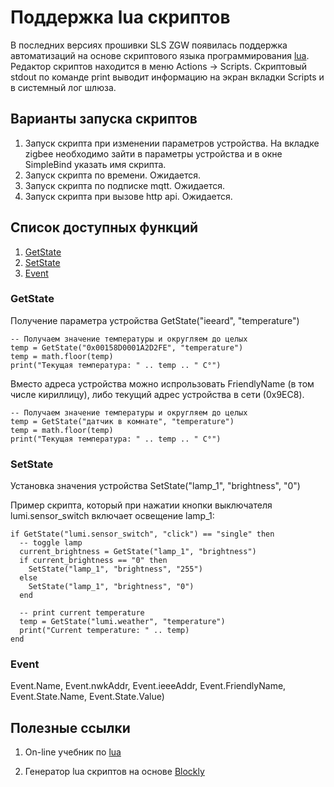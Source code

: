 # Поддержка lua скриптов

В последних версиях прошивки SLS ZGW появилась поддержка автоматизаций на основе скриптового языка программирования [lua](https://ru.wikipedia.org/wiki/Lua). Редактор скриптов находится в меню Actions -> Scripts. Скриптовый stdout по команде print выводит информацию на экран вкладки Scripts и в системный лог шлюза.

## Варианты запуска скриптов
1)  Запуск скрипта при изменении параметров устройства. На вкладке zigbee необходимо зайти в параметры устройства и в окне SimpleBind указать имя скрипта.
2) Запуск скрипта по времени. Ожидается.
3) Запуск скрипта по подписке mqtt. Ожидается.
4) Запуск скрипта при вызове http api. Ожидается.


## Список доступных функций
1) [GetState](lua_rus.md#getstate)
2) [SetState](lua_rus.md#setstate)
3) [Event](lua_rus.md#events) 


### GetState
Получение параметра устройства GetState("ieeard", "temperature")

```
-- Получаем значение температуры и округляем до целых  
temp = GetState("0x00158D0001A2D2FE", "temperature")
temp = math.floor(temp)
print("Текущая температура: " .. temp .. " C°")
```

Вместо адреса устройства можно испрользовать FriendlyName (в том числе кириллицу), либо текущий адрес устройства в сети (0x9EC8).
```
-- Получаем значение температуры и округляем до целых  
temp = GetState("датчик в комнате", "temperature")
temp = math.floor(temp)
print("Текущая температура: " .. temp .. " C°")
```


### SetState
Установка значения  устройства SetState("lamp_1", "brightness", "0")

Пример скрипта, который при нажатии кнопки выключателя lumi.sensor_switch включает освещение lamp_1:
```
if GetState("lumi.sensor_switch", "click") == "single" then
  -- toggle lamp
  current_brightness = GetState("lamp_1", "brightness")
  if current_brightness == "0" then
    SetState("lamp_1", "brightness", "255")
  else
    SetState("lamp_1", "brightness", "0")
  end
 
  -- print current temperature
  temp = GetState("lumi.weather", "temperature")
  print("Current temperature: " .. temp)
end
```
### Event
Event.Name, Event.nwkAddr, Event.ieeeAddr, Event.FriendlyName, Event.State.Name, Event.State.Value)


## Полезные ссылки 
1) On-line учебник по [lua](https://zserge.wordpress.com/2012/02/23/lua-%D0%B7%D0%B0-60-%D0%BC%D0%B8%D0%BD%D1%83%D1%82/)

2) Генератор lua скриптов  на основе [Blockly](http://www.blockly-lua.appspot.com/static/apps/code/index.html)
